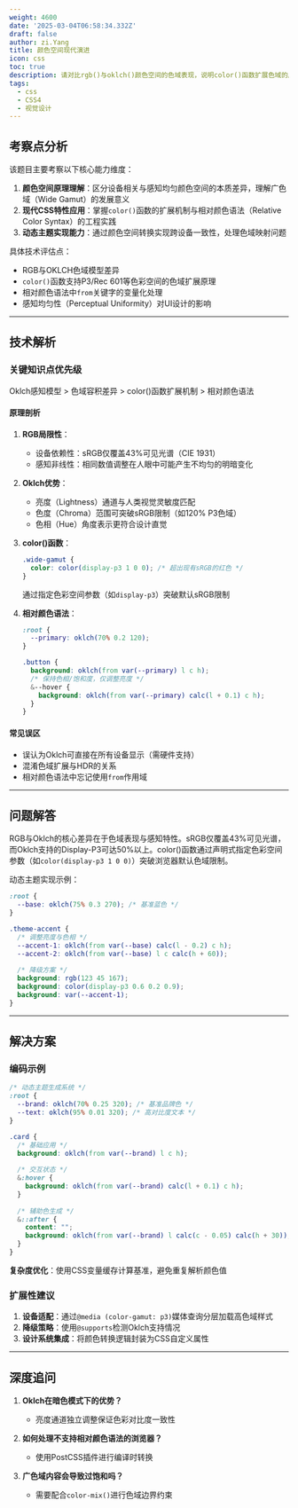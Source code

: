 ```yaml
---
weight: 4600
date: '2025-03-04T06:58:34.332Z'
draft: false
author: zi.Yang
title: 颜色空间现代演进
icon: css
toc: true
description: 请对比rgb()与oklch()颜色空间的色域表现，说明color()函数扩展色域的原理，并演示使用相对颜色语法（from关键字）实现动态主题色生成。
tags:
  - css
  - CSS4
  - 视觉设计
---
```


## 考察点分析

该题目主要考察以下核心能力维度：

1. **颜色空间原理理解**：区分设备相关与感知均匀颜色空间的本质差异，理解广色域（Wide Gamut）的发展意义
2. **现代CSS特性应用**：掌握`color()`函数的扩展机制与相对颜色语法（Relative Color Syntax）的工程实践
3. **动态主题实现能力**：通过颜色空间转换实现跨设备一致性，处理色域映射问题

具体技术评估点：

- RGB与OKLCH色域模型差异
- `color()`函数支持P3/Rec 601等色彩空间的色域扩展原理
- 相对颜色语法中`from`关键字的变量化处理
- 感知均匀性（Perceptual Uniformity）对UI设计的影响

---

## 技术解析

### 关键知识点优先级

Oklch感知模型 > 色域容积差异 > color()函数扩展机制 > 相对颜色语法

#### 原理剖析

1. **RGB局限性**：
   - 设备依赖性：sRGB仅覆盖43%可见光谱（CIE 1931）
   - 感知非线性：相同数值调整在人眼中可能产生不均匀的明暗变化

2. **Oklch优势**：
   - 亮度（Lightness）通道与人类视觉灵敏度匹配
   - 色度（Chroma）范围可突破sRGB限制（如120% P3色域）
   - 色相（Hue）角度表示更符合设计直觉

3. **color()函数**：

   ```css
   .wide-gamut {
     color: color(display-p3 1 0 0); /* 超出现有sRGB的红色 */
   }
   ```

   通过指定色彩空间参数（如`display-p3`）突破默认sRGB限制

4. **相对颜色语法**：

   ```css
   :root {
     --primary: oklch(70% 0.2 120);
   }
   
   .button {
     background: oklch(from var(--primary) l c h); 
     /* 保持色相/饱和度，仅调整亮度 */
     &--hover {
       background: oklch(from var(--primary) calc(l + 0.1) c h);
     }
   }
   ```

#### 常见误区

- 误认为Oklch可直接在所有设备显示（需硬件支持）
- 混淆色域扩展与HDR的关系
- 相对颜色语法中忘记使用`from`作用域

---

## 问题解答

RGB与Oklch的核心差异在于色域表现与感知特性。sRGB仅覆盖43%可见光谱，而Oklch支持的Display-P3可达50%以上。color()函数通过声明式指定色彩空间参数（如`color(display-p3 1 0 0)`）突破浏览器默认色域限制。

动态主题实现示例：

```css
:root {
  --base: oklch(75% 0.3 270); /* 基准蓝色 */
}

.theme-accent {
  /* 调整亮度与色相 */
  --accent-1: oklch(from var(--base) calc(l - 0.2) c h);
  --accent-2: oklch(from var(--base) l c calc(h + 60));
  
  /* 降级方案 */
  background: rgb(123 45 167);
  background: color(display-p3 0.6 0.2 0.9);
  background: var(--accent-1);
}
```

---

## 解决方案

### 编码示例

```css
/* 动态主题生成系统 */
:root {
  --brand: oklch(70% 0.25 320); /* 基准品牌色 */
  --text: oklch(95% 0.01 320); /* 高对比度文本 */
}

.card {
  /* 基础应用 */
  background: oklch(from var(--brand) l c h);
  
  /* 交互状态 */
  &:hover {
    background: oklch(from var(--brand) calc(l + 0.1) c h);
  }
  
  /* 辅助色生成 */
  &::after {
    content: "";
    background: oklch(from var(--brand) l calc(c - 0.05) calc(h + 30));
  }
}
```

**复杂度优化**：使用CSS变量缓存计算基准，避免重复解析颜色值

### 扩展性建议

1. **设备适配**：通过`@media (color-gamut: p3)`媒体查询分层加载高色域样式
2. **降级策略**：使用`@supports`检测Oklch支持情况
3. **设计系统集成**：将颜色转换逻辑封装为CSS自定义属性

---

## 深度追问

1. **Oklch在暗色模式下的优势？**
   - 亮度通道独立调整保证色彩对比度一致性

2. **如何处理不支持相对颜色语法的浏览器？**
   - 使用PostCSS插件进行编译时转换

3. **广色域内容会导致过饱和吗？**
   - 需要配合`color-mix()`进行色域边界约束
